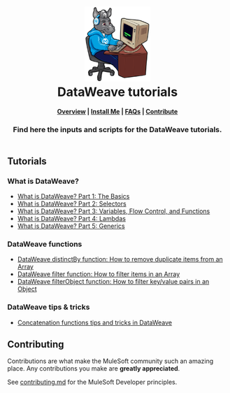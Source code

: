 <h1 align="center">
	<img
	width="150"
	src="/images/max-terminal.gif"></br>
	DataWeave tutorials<br>     
</h1>

<h4 align="center">
	<a href="#overview">Overview</a> |
	<a href="#installation-instructions">Install Me</a> |
	<a href="#faqs">FAQs</a> |
	<a href="#contributing">Contribute</a>
</h4>
	
<h3 align="center">
	Find here the inputs and scripts for the DataWeave tutorials.<br><br>
</h3>

## Tutorials

### What is DataWeave?

- [What is DataWeave? Part 1: The Basics](https://developer.mulesoft.com/tutorials-and-howtos/dataweave/what-is-dataweave-getting-started-tutorial/)
- [What is DataWeave? Part 2: Selectors](https://developer.mulesoft.com/tutorials-and-howtos/dataweave/what-is-dataweave-part-ii-getting-started-tutorial/)
- [What is DataWeave? Part 3: Variables, Flow Control, and Functions](https://developer.mulesoft.com/tutorials-and-howtos/dataweave/what-is-dataweave-part-iii-getting-started-tutorial/)
- [What is DataWeave? Part 4: Lambdas](https://developer.mulesoft.com/tutorials-and-howtos/dataweave/what-is-dataweave-part-iv-getting-started-tutorial/)
- [What is DataWeave? Part 5: Generics](https://developer.mulesoft.com/tutorials-and-howtos/dataweave/what-is-dataweave-part-v-getting-started-tutorial/)

### DataWeave functions

- [DataWeave distinctBy function: How to remove duplicate items from an Array](https://developer.mulesoft.com/tutorials-and-howtos/dataweave/distinctBy-function/)
- [DataWeave filter function: How to filter items in an Array](https://developer.mulesoft.com/tutorials-and-howtos/dataweave/filter-function/)
- [DataWeave filterObject function: How to filter key/value pairs in an Object](https://developer.mulesoft.com/tutorials-and-howtos/dataweave/filterObject-function/)

### DataWeave tips & tricks

- [Concatenation functions tips and tricks in DataWeave](https://developer.mulesoft.com/tutorials-and-howtos/concatenation-dataweave-functions-tips-and-tricks/)

## Contributing

Contributions are what make the MuleSoft community such an amazing place. Any contributions you make are **greatly appreciated**.
	
See [contributing.md](/contributing.md) for the MuleSoft Developer principles.
